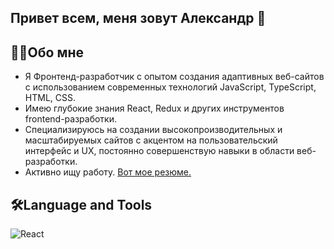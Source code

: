 ## Привет всем, меня зовут Александр 👋
## 👨‍💻Обо мне
* Я Фронтенд-разработчик с опытом создания адаптивных веб-сайтов с использованием современных технологий JavaScript, TypeScript, HTML, CSS. 
* Имею глубокие знания React, Redux и других инструментов frontend-разработки. 
* Специализируюсь на создании высокопроизводительных и масштабируемых сайтов с акцентом на пользовательский интерфейс и UX, постоянно совершенствую навыки в области веб-разработки.
* Активно ищу работу. [Вот мое резюме.](https://docs.yandex.ru/docs/view?url=ya-disk%3A%2F%2F%2Fdisk%2F%D1%80%D0%B5%D0%B7%D1%8E%D0%BC%D0%B5%2FYudin%20Alexander%2C%20Frontend%20Developer.pdf&name=Yudin%20Alexander%2C%20Frontend%20Developer.pdf&uid=108183571&nosw=1)
## 🛠Language and Tools
![React](https://img.shields.io/badge/React-20232A?style=for-the-badge&logo=react&logoColor=61DAFB)
  
<!--
**AplusO1/AplusO1** is a ✨ _special_ ✨ repository because its `README.md` (this file) appears on your GitHub profile.

Here are some ideas to get you started:

- 🔭 I’m currently working on ...
- 🌱 I’m currently learning ...
- 👯 I’m looking to collaborate on ...
- 🤔 I’m looking for help with ...
- 💬 Ask me about ...
- 📫 How to reach me: ...
- 😄 Pronouns: ...
- ⚡ Fun fact: ...
-->
